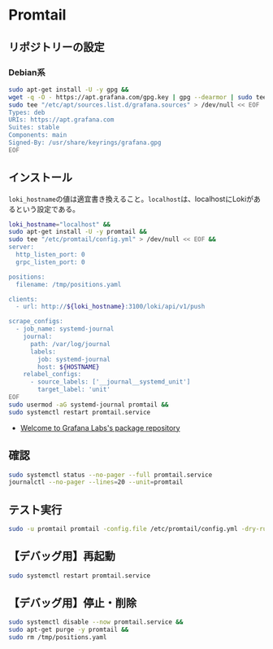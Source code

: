 # Promtail
## リポジトリーの設定
### Debian系
```sh
sudo apt-get install -U -y gpg &&
wget -q -O - https://apt.grafana.com/gpg.key | gpg --dearmor | sudo tee /usr/share/keyrings/grafana.gpg > /dev/null &&
sudo tee "/etc/apt/sources.list.d/grafana.sources" > /dev/null << EOF
Types: deb
URIs: https://apt.grafana.com
Suites: stable
Components: main
Signed-By: /usr/share/keyrings/grafana.gpg
EOF
```

## インストール
`loki_hostname`の値は適宜書き換えること。`localhost`は、localhostにLokiがあるという設定である。
```sh
loki_hostname="localhost" &&
sudo apt-get install -U -y promtail &&
sudo tee "/etc/promtail/config.yml" > /dev/null << EOF &&
server:
  http_listen_port: 0
  grpc_listen_port: 0

positions:
  filename: /tmp/positions.yaml

clients:
  - url: http://${loki_hostname}:3100/loki/api/v1/push

scrape_configs:
  - job_name: systemd-journal
    journal:
      path: /var/log/journal
      labels:
        job: systemd-journal
        host: ${HOSTNAME}
    relabel_configs:
      - source_labels: ['__journal__systemd_unit']
        target_label: 'unit'
EOF
sudo usermod -aG systemd-journal promtail &&
sudo systemctl restart promtail.service
```
- [Welcome to Grafana Labs's package repository](https://apt.grafana.com/)

## 確認
```sh
sudo systemctl status --no-pager --full promtail.service
journalctl --no-pager --lines=20 --unit=promtail
```

## テスト実行
```sh
sudo -u promtail promtail -config.file /etc/promtail/config.yml -dry-run
```

## 【デバッグ用】再起動
```sh
sudo systemctl restart promtail.service
```

## 【デバッグ用】停止・削除
```sh
sudo systemctl disable --now promtail.service &&
sudo apt-get purge -y promtail &&
sudo rm /tmp/positions.yaml
```
